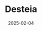 ---  
layout: startup_page  
title: "Desteia"  
id: "desteia.com"  
permalink: "/desteiadesteia.com02042025/"  
website: "https://desteia.com"  
funding_round: "Seed"  
funding_amount: "$11.5M"  
investors: "Autotech Ventures, Nazca, Village Global, Foundamental, Bridge Latam, Nido Ventures"  
about: "Desteia is a supply chain technology startup that leverages AI and graph theory to provide real-time visibility and predictive analytics for logistics operations. Its platform extracts data from unstructured sources like emails and documents, creating a dashboard for managing shipments across different modes of transport. Desteia focuses on improving decision-making for supply chain operators by automating data analysis and providing actionable insights."  
markets: "Supply Chain, AI, SaaS, Logistics"  
hq: "New York, New York, United States"  
founded_year: "2023"  
linkedin: "https://www.linkedin.com/company/desteia"  
twitter: "https://twitter.com/AubaAI"  
instagram: ""  
facebook: ""  
crunchbase: "https://www.crunchbase.com/organization/desteia"  
pitchbook: "https://pitchbook.com/profiles/company/534736-45"  

date_display: "04-Feb-2025"  
date: "2025-02-04"

# SEO Optimization  
meta_title: "Desteia - Seed Funding ($11.5M)"  
meta_description: "Desteia, Desteia is a supply chain technology startup that leverages AI and graph theory to provide real-time visibility and predictive analytics for logistics..."  
meta_keywords: "Desteia, Supply Chain, AI, SaaS, Logistics, Seed funding"  
canonical_url: "https://startup.projectstartups.com/desteiadesteia.com02042025/"  
---